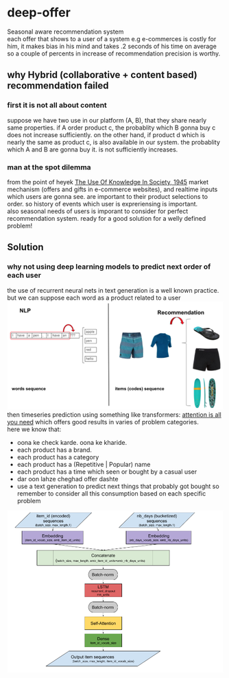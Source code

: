 # deep-offer
Seasonal aware recommendation system \
each offer that shows to a user of a system e.g e-commerces is costly for him, it makes bias in his mind and takes .2 seconds of his time on average so a couple of percents in increase of recommendation precision is worthy.

## why Hybrid (collaborative + content based) recommendation failed
### first it is not all about content
suppose we have two use in our platform (A, B), that they share nearly same properties. if A order product c, the probablity which B gonna buy c does not increase sufficiently. on the other hand, if product d which is nearly the same as product c, is also available in our system. the probablity which A and B are gonna buy it. is not sufficiently increases.

### man at the spot dilemma
from the point of heyek [The Use Of Knowledge In Society, 1945](https://www.cato.org/sites/cato.org/files/articles/hayek-use-knowledge-society.pdf) market mechanism (offers and gifts in e-commerce websites), and realtime inputs which users are gonna see. are important to their product selections to order. so history of events which user is expreriensing is important. \
also seasonal needs of users is imporant to consider for perfect recommendation system. ready for a good solution for a welly defined problem!

## Solution
### why not using deep learning models to predict next order of each user
the use of recurrent neural nets in text generation is a well known practice. but we can suppose each word as a product related to a user \
![alt text](https://github.com/PooryaSharifi/deep-offer/blob/main/text_gen.png?raw=true)
then timeseries prediction using something like transformers: [attention is all you need](https://arxiv.org/abs/1706.03762) which offers good results in varies of problem categories. \
here we know that:
  - oona ke check karde. oona ke kharide.
  - each product has a brand.
  - each product has a category
  - each product has a (Repetitive | Popular) name
  - each product has a time which seen or bought by a casual user
  - dar oon lahze cheghad offer dashte
  - use a text generation to predict next things that probably got bought
so remember to consider all this consumption based on each specific problem

![alt text](https://github.com/PooryaSharifi/deep-offer/blob/main/offer_gen.png?raw=true)
